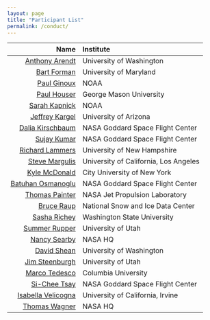 ```yaml
---
layout: page
title: "Participant List"
permalink: /conduct/
---
```


| Name | Institute | 
|-----:|:----------|
 | [Anthony Arendt](mailto:arendta@uw.edu) | University of Washington |
 | [Bart Forman](mailto:baforman@umd.edu) | University of Maryland |
 | [Paul Ginoux](mailto:paul.ginoux@noaa.gov) | NOAA |
 | [Paul Houser](mailto:phouser@gmu.edu) | George Mason University |
 | [Sarah Kapnick](mailto:sarah.kapnick@noaa.gov) | NOAA |
 | [Jeffrey Kargel](mailto:jeffreyskargel@hotmail.com) | University of Arizona |
 | [Dalia Kirschbaum](mailto:dalia.b.kirschbaum@nasa.gov) | NASA Goddard Space Flight Center |
 | [Sujay Kumar](mailto:sujay.v.kumar@nasa.gov) | NASA Goddard Space Flight Center |
 | [Richard Lammers](mailto:Richard.Lammers@unh.edu) | University of New Hampshire |
 | [Steve Margulis](mailto:margulis@seas.ucla.edu) | University of California, Los Angeles |
 | [Kyle McDonald](mailto:kmcdonald2@ccny.cuny.edu) | City University of New York |
 | [Batuhan Osmanoglu](mailto:batuhan.osmanoglu@nasa.gov) | NASA Goddard Space Flight Center |
 | [Thomas Painter](mailto:thomas.painter@jpl.nasa.gov) | NASA Jet Propulsion Laboratory |
 | [Bruce Raup](mailto:braup@nsidc.org) | National Snow and Ice Data Center |
 | [Sasha Richey](mailto:sasha.richey@wsu.edu) | Washington State University |
 | [Summer Rupper](mailto:summer.rupper@geog.utah.edu) | University of Utah |
 | [Nancy Searby](mailto:nancy.d.searby@nasa.gov) | NASA HQ |
 | [David Shean](mailto:dshean@uw.edu) | University of Washington |
 | [Jim Steenburgh](mailto:jim.steenburgh@utah.edu) | University of Utah |
 | [Marco Tedesco](mailto:mtedesco@ldeo.columbia.edu) | Columbia University |
 | [Si-Chee Tsay](mailto:si-chee.tsay@nasa.gov) | NASA Goddard Space Flight Center |
 | [Isabella Velicogna](mailto:isabella@uci.edu) | University of California, Irvine |
 | [Thomas Wagner](mailto:thomas.wagner@nasa.gov) | NASA HQ |

